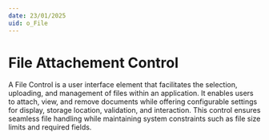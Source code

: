 ```yaml
---
date: 23/01/2025
uid: o_File
---
```


# File Attachement Control

A File Control is a user interface element that facilitates the selection, uploading, and management of files within an application. It enables users to attach, view, and remove documents while offering configurable settings for display, storage location, validation, and interaction. This control ensures seamless file handling while maintaining system constraints such as file size limits and required fields.
